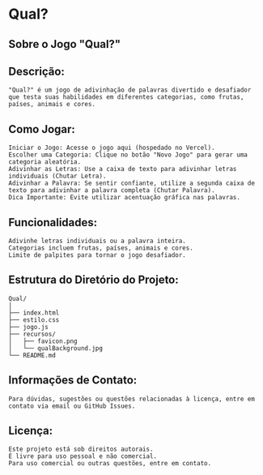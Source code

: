 # Qual?

## Sobre o Jogo "Qual?"

## Descrição:

    "Qual?" é um jogo de adivinhação de palavras divertido e desafiador que testa suas habilidades em diferentes categorias, como frutas, países, animais e cores.

## Como Jogar:

    Iniciar o Jogo: Acesse o jogo aqui (hospedado no Vercel).
    Escolher uma Categoria: Clique no botão "Novo Jogo" para gerar uma categoria aleatória.
    Adivinhar as Letras: Use a caixa de texto para adivinhar letras individuais (Chutar Letra).
    Adivinhar a Palavra: Se sentir confiante, utilize a segunda caixa de texto para adivinhar a palavra completa (Chutar Palavra).
    Dica Importante: Evite utilizar acentuação gráfica nas palavras.

## Funcionalidades:

    Adivinhe letras individuais ou a palavra inteira.
    Categorias incluem frutas, países, animais e cores.
    Limite de palpites para tornar o jogo desafiador.

## Estrutura do Diretório do Projeto:

    Qual/
    │
    ├── index.html
    ├── estilo.css
    ├── jogo.js
    ├── recursos/
    │   ├── favicon.png
    │   └── qualBackground.jpg
    └── README.md

## Informações de Contato:

    Para dúvidas, sugestões ou questões relacionadas à licença, entre em contato via email ou GitHub Issues.

## Licença:

    Este projeto está sob direitos autorais. 
    É livre para uso pessoal e não comercial. 
    Para uso comercial ou outras questões, entre em contato.
